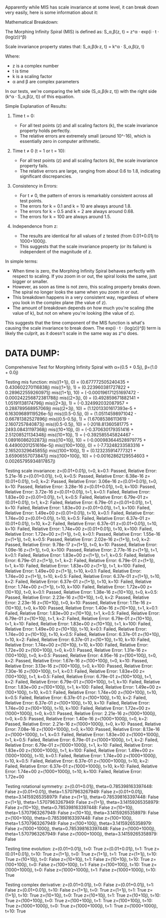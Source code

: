 
Apparently while MIS has scale invariance at some level, it can break down very easily, here is some information about it:

Mathematical Breakdown:

The Morphing Infinity Spiral (MIS) is defined as:
S_α,β(z, t) = z^α · exp(i · t · (log(z))^β)

Scale invariance property states that:
S_α,β(k·z, t) = k^α · S_α,β(z, t)

Where:
- z is a complex number
- t is time
- k is a scaling factor
- α and β are complex parameters

In our tests, we're comparing the left side (S_α,β(k·z, t)) with the right side (k^α · S_α,β(z, t)) of this equation.

Simple Explanation of Results:

1. Time t = 0:
   - For all test points (z) and all scaling factors (k), the scale invariance property holds perfectly.
   - The relative errors are extremely small (around 10^-16), which is essentially zero in computer arithmetic.

2. Time t ≠ 0 (t = 1 or t = 10):
   - For all test points (z) and all scaling factors (k), the scale invariance property fails.
   - The relative errors are large, ranging from about 0.6 to 1.8, indicating significant discrepancies.

3. Consistency in Errors:
   - For t ≠ 0, the pattern of errors is remarkably consistent across all test points.
   - The errors for k = 0.1 and k = 10 are always around 1.8.
   - The errors for k = 0.5 and k = 2 are always around 0.68.
   - The errors for k = 100 are always around 1.5.

4. Independence from z:
   - The results are identical for all values of z tested (from 0.01+0.01j to 1000+1000j).
   - This suggests that the scale invariance property (or its failure) is independent of the magnitude of z.

In simple terms:
- When time is zero, the Morphing Infinity Spiral behaves perfectly with respect to scaling. If you zoom in or out, the spiral looks the same, just bigger or smaller.
- However, as soon as time is not zero, this scaling property breaks down. The spiral no longer looks the same when you zoom in or out.
- This breakdown happens in a very consistent way, regardless of where you look in the complex plane (the value of z).
- The amount of breakdown depends on how much you're scaling (the value of k), but not on where you're looking (the value of z).

This suggests that the time component of the MIS function is what's causing the scale invariance to break down. The exp(i · t · (log(z))^β) term is likely the culprit, as it doesn't scale in the same way as z^α does.



# DATA DUMP:

Comprehensive Test for Morphing Infinity Spiral with α=(0.5 + 0.5j), β=(1.0 + 0.0j)

Testing mis function:
mis((1+1j), 0) = (0.677772505240435 + 0.430602270116838j)
mis((1+1j), 1) = (0.223960381727822 + 0.289622559260971j)
mis((1+1j), 10) = (-0.000196171251697472 - 0.000242256872381788j)
mis((2+3j), 0) = (0.492859671882141 + 1.05191138174796j)
mis((2+3j), 1) = (-0.324992032087957 + 0.288789568957069j)
mis((2+3j), 10) = (1.12013301617393e-5 + 6.16309689119526e-5j)
mis((0.5-0.5j), 0) = (1.05114598971042 - 0.66781382527896j)
mis((0.5-0.5j), 1) = (1.67085386113619 - 2.1607257840873j)
mis((0.5-0.5j), 10) = (-2018.81360581775 + 2493.08431197368j)
mis((10+10j), 0) = (-0.370630179351416 + 2.51208521134348j)
mis((10+10j), 1) = (-0.392585545824467 - 1.08916086202873j)
mis((10+10j), 10) = (-0.000983644528979775 + 6.44900201251616e-5j)
mis((100+100j), 0) = (-7.73248233583316 + 2.16520329645855j)
mis((100+100j), 1) = (0.123235914777321 + 3.65906557073847j)
mis((100+100j), 10) = (-0.00162862129554603 + 0.00265795934817857j)

Testing scale invariance:
z=(0.01+0.01j), t=0, k=0.1: Passed, Relative Error: 5.21e-16
z=(0.01+0.01j), t=0, k=0.5: Passed, Relative Error: 6.38e-16
z=(0.01+0.01j), t=0, k=2: Passed, Relative Error: 3.06e-16
z=(0.01+0.01j), t=0, k=10: Passed, Relative Error: 3.28e-16
z=(0.01+0.01j), t=0, k=100: Passed, Relative Error: 3.72e-16
z=(0.01+0.01j), t=1, k=0.1: Failed, Relative Error: 1.83e+00
z=(0.01+0.01j), t=1, k=0.5: Failed, Relative Error: 6.79e-01
z=(0.01+0.01j), t=1, k=2: Failed, Relative Error: 6.79e-01
z=(0.01+0.01j), t=1, k=10: Failed, Relative Error: 1.83e+00
z=(0.01+0.01j), t=1, k=100: Failed, Relative Error: 1.49e+00
z=(0.01+0.01j), t=10, k=0.1: Failed, Relative Error: 1.74e+00
z=(0.01+0.01j), t=10, k=0.5: Failed, Relative Error: 6.37e-01
z=(0.01+0.01j), t=10, k=2: Failed, Relative Error: 6.37e-01
z=(0.01+0.01j), t=10, k=10: Failed, Relative Error: 1.74e+00
z=(0.01+0.01j), t=10, k=100: Failed, Relative Error: 1.72e+00
z=(1+1j), t=0, k=0.1: Passed, Relative Error: 1.55e-16
z=(1+1j), t=0, k=0.5: Passed, Relative Error: 2.02e-16
z=(1+1j), t=0, k=2: Passed, Relative Error: 9.78e-17
z=(1+1j), t=0, k=10: Passed, Relative Error: 1.09e-16
z=(1+1j), t=0, k=100: Passed, Relative Error: 2.77e-16
z=(1+1j), t=1, k=0.1: Failed, Relative Error: 1.83e+00
z=(1+1j), t=1, k=0.5: Failed, Relative Error: 6.79e-01
z=(1+1j), t=1, k=2: Failed, Relative Error: 6.79e-01
z=(1+1j), t=1, k=10: Failed, Relative Error: 1.83e+00
z=(1+1j), t=1, k=100: Failed, Relative Error: 1.49e+00
z=(1+1j), t=10, k=0.1: Failed, Relative Error: 1.74e+00
z=(1+1j), t=10, k=0.5: Failed, Relative Error: 6.37e-01
z=(1+1j), t=10, k=2: Failed, Relative Error: 6.37e-01
z=(1+1j), t=10, k=10: Failed, Relative Error: 1.74e+00
z=(1+1j), t=10, k=100: Failed, Relative Error: 1.72e+00
z=(10+10j), t=0, k=0.1: Passed, Relative Error: 1.38e-16
z=(10+10j), t=0, k=0.5: Passed, Relative Error: 2.23e-16
z=(10+10j), t=0, k=2: Passed, Relative Error: 2.23e-16
z=(10+10j), t=0, k=10: Passed, Relative Error: 1.11e-16
z=(10+10j), t=0, k=100: Passed, Relative Error: 1.40e-16
z=(10+10j), t=1, k=0.1: Failed, Relative Error: 1.83e+00
z=(10+10j), t=1, k=0.5: Failed, Relative Error: 6.79e-01
z=(10+10j), t=1, k=2: Failed, Relative Error: 6.79e-01
z=(10+10j), t=1, k=10: Failed, Relative Error: 1.83e+00
z=(10+10j), t=1, k=100: Failed, Relative Error: 1.49e+00
z=(10+10j), t=10, k=0.1: Failed, Relative Error: 1.74e+00
z=(10+10j), t=10, k=0.5: Failed, Relative Error: 6.37e-01
z=(10+10j), t=10, k=2: Failed, Relative Error: 6.37e-01
z=(10+10j), t=10, k=10: Failed, Relative Error: 1.74e+00
z=(10+10j), t=10, k=100: Failed, Relative Error: 1.72e+00
z=(100+100j), t=0, k=0.1: Passed, Relative Error: 1.31e-16
z=(100+100j), t=0, k=0.5: Passed, Relative Error: 4.95e-16
z=(100+100j), t=0, k=2: Passed, Relative Error: 1.67e-16
z=(100+100j), t=0, k=10: Passed, Relative Error: 3.13e-16
z=(100+100j), t=0, k=100: Passed, Relative Error: 7.30e-16
z=(100+100j), t=1, k=0.1: Failed, Relative Error: 1.83e+00
z=(100+100j), t=1, k=0.5: Failed, Relative Error: 6.79e-01
z=(100+100j), t=1, k=2: Failed, Relative Error: 6.79e-01
z=(100+100j), t=1, k=10: Failed, Relative Error: 1.83e+00
z=(100+100j), t=1, k=100: Failed, Relative Error: 1.49e+00
z=(100+100j), t=10, k=0.1: Failed, Relative Error: 1.74e+00
z=(100+100j), t=10, k=0.5: Failed, Relative Error: 6.37e-01
z=(100+100j), t=10, k=2: Failed, Relative Error: 6.37e-01
z=(100+100j), t=10, k=10: Failed, Relative Error: 1.74e+00
z=(100+100j), t=10, k=100: Failed, Relative Error: 1.72e+00
z=(1000+1000j), t=0, k=0.1: Passed, Relative Error: 2.21e-16
z=(1000+1000j), t=0, k=0.5: Passed, Relative Error: 1.40e-16
z=(1000+1000j), t=0, k=2: Passed, Relative Error: 2.21e-16
z=(1000+1000j), t=0, k=10: Passed, Relative Error: 7.08e-16
z=(1000+1000j), t=0, k=100: Passed, Relative Error: 8.13e-16
z=(1000+1000j), t=1, k=0.1: Failed, Relative Error: 1.83e+00
z=(1000+1000j), t=1, k=0.5: Failed, Relative Error: 6.79e-01
z=(1000+1000j), t=1, k=2: Failed, Relative Error: 6.79e-01
z=(1000+1000j), t=1, k=10: Failed, Relative Error: 1.83e+00
z=(1000+1000j), t=1, k=100: Failed, Relative Error: 1.49e+00
z=(1000+1000j), t=10, k=0.1: Failed, Relative Error: 1.74e+00
z=(1000+1000j), t=10, k=0.5: Failed, Relative Error: 6.37e-01
z=(1000+1000j), t=10, k=2: Failed, Relative Error: 6.37e-01
z=(1000+1000j), t=10, k=10: Failed, Relative Error: 1.74e+00
z=(1000+1000j), t=10, k=100: Failed, Relative Error: 1.72e+00

Testing rotational symmetry:
z=(0.01+0.01j), theta=0.785398163397448: False
z=(0.01+0.01j), theta=1.5707963267949: False
z=(0.01+0.01j), theta=3.14159265358979: False
z=(1+1j), theta=0.785398163397448: False
z=(1+1j), theta=1.5707963267949: False
z=(1+1j), theta=3.14159265358979: False
z=(10+10j), theta=0.785398163397448: False
z=(10+10j), theta=1.5707963267949: False
z=(10+10j), theta=3.14159265358979: False
z=(100+100j), theta=0.785398163397448: False
z=(100+100j), theta=1.5707963267949: False
z=(100+100j), theta=3.14159265358979: False
z=(1000+1000j), theta=0.785398163397448: False
z=(1000+1000j), theta=1.5707963267949: False
z=(1000+1000j), theta=3.14159265358979: False

Testing time evolution:
z=(0.01+0.01j), t=0: True
z=(0.01+0.01j), t=1: True
z=(0.01+0.01j), t=10: True
z=(1+1j), t=0: True
z=(1+1j), t=1: True
z=(1+1j), t=10: True
z=(10+10j), t=0: False
z=(10+10j), t=1: False
z=(10+10j), t=10: True
z=(100+100j), t=0: False
z=(100+100j), t=1: False
z=(100+100j), t=10: True
z=(1000+1000j), t=0: False
z=(1000+1000j), t=1: False
z=(1000+1000j), t=10: True

Testing complex derivative:
z=(0.01+0.01j), t=0: False
z=(0.01+0.01j), t=1: False
z=(0.01+0.01j), t=10: False
z=(1+1j), t=0: True
z=(1+1j), t=1: True
z=(1+1j), t=10: True
z=(10+10j), t=0: True
z=(10+10j), t=1: True
z=(10+10j), t=10: True
z=(100+100j), t=0: True
z=(100+100j), t=1: True
z=(100+100j), t=10: True
z=(1000+1000j), t=0: True
z=(1000+1000j), t=1: True
z=(1000+1000j), t=10: True




